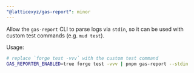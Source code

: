 ```yaml
---
"@latticexyz/gas-report": minor
---
```


Allow the `gas-report` CLI to parse logs via `stdin`, so it can be used with custom test commands (e.g. `mud test`).

Usage:
```sh
# replace `forge test -vvv` with the custom test command
GAS_REPORTER_ENABLED=true forge test -vvv | pnpm gas-report --stdin
```
